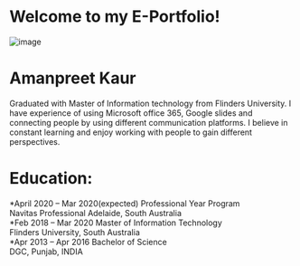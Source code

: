 # Welcome to my E-Portfolio!
 ![image](https://lh3.googleusercontent.com/MShgyMpBTjMsIHQ2xMnDWD2VqBFZyzT4Z9cIqVTJWPA1wvi0rNj_6ZlUywWoIi31sLu2uLY=s106) 
# Amanpreet Kaur
Graduated with Master of Information technology from Flinders University. I have experience of using Microsoft office 365, Google slides and connecting people by using different communication platforms. I believe in constant learning and enjoy working with people to gain different perspectives.
# Education:
*April 2020 – Mar 2020(expected)     Professional Year Program                                                             
                                    Navitas Professional Adelaide, South Australia           
*Feb 2018 – Mar 2020                 Master of Information Technology                                                              
                                    Flinders University, South Australia  
*Apr 2013 – Apr 2016                 Bachelor of Science       
                                    DGC, Punjab, INDIA


